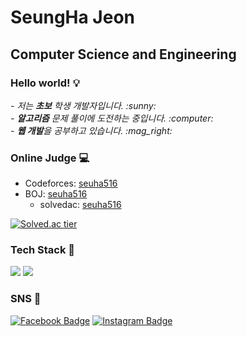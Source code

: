 # SeungHa Jeon

## Computer Science and Engineering
### Hello world! :bulb:


<p>
  <em>
    - 저는 <b>초보</b> 학생 개발자입니다. :sunny: <br>
    - <b>알고리즘</b> 문제 풀이에 도전하는 중입니다. :computer: <br>
    - <b>웹 개발</b>을 공부하고 있습니다. :mag_right:
  </em>  
</p>


### Online Judge 💻
* Codeforces: [seuha516](https://codeforces.com/profile/seuha516)  
* BOJ: [seuha516](http://icpc.me/seuha516)
  * solvedac: [seuha516](https://solved.ac/profile/seuha516)  
 
[![Solved.ac tier](http://mazassumnida.wtf/api/v2/generate_badge?boj=seuha516)](https://solved.ac/seuha516)




### Tech Stack :crescent_moon:
<img src="https://img.shields.io/badge/C++--C44242?style=flat-square&logo=C%2B%2B&logoColor=white"/></a>
<img src="https://img.shields.io/badge/Python-3766AB?style=flat-square&logo=Python&logoColor=white"/></a> 

<!-- [![SeungHa's GitHub stats](https://github-readme-stats.vercel.app/api?username=seuha516)](https://github.com/anuraghazra/github-readme-stats) -->


### SNS :rocket:
[![Facebook Badge](https://img.shields.io/badge/-Facebook-1877f2?style=flat-square&logo=facebook&logoColor=white&link=https://www.facebook.com/seuha516)](https://www.facebook.com/seuha516) 
[![Instagram Badge](https://img.shields.io/badge/-Instagram-dd2a7b?style=flat-square&logo=instagram&logoColor=white&link=https://www.instagram.com/jeon.seungha/)](https://www.instagram.com/jeon.seungha/) 

